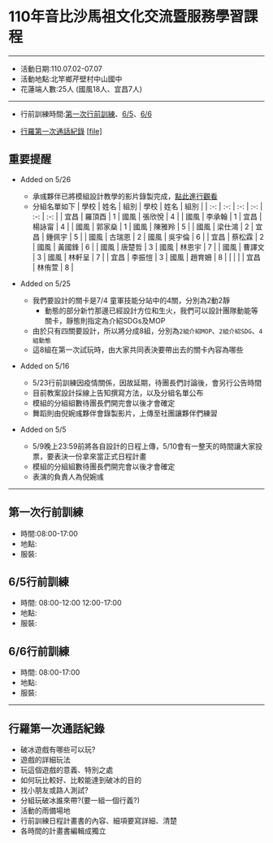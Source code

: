 # 110年音比沙馬祖文化交流暨服務學習課程 #

------
- 活動日期:110.07.02-07.07
- 活動地點:北竿鄉芹壁村中山國中
- 花蓮端人數:25人 (國風18人、宜昌7人)
------
- 行前訓練時間:[第一次行前訓練](#one)、[6/5](#0605)、[6/6](#0606)

- [行羅第一次通話紀錄](#001) [[file]](./Meeting/行羅第一次通話紀錄.pdf)

## 重要提醒
+ Added on 5/26
  - 承彧夥伴已將模組設計教學的影片錄製完成，[點此進行觀看](https://www.youtube.com/watch?v=25Fip6oZEx0)
  - 分組名單如下
    | 學校 | 姓名 | 組別 | 學校 | 姓名 | 組別 |
    | :-: | :-: | :-: | :-: | :-: | :-: |
    | 宜昌 | 羅頂酉 | 1 | 國風 | 張欣悅 | 4 |
    | 國風 | 李承翰 | 1 | 宜昌 | 楊詠甯 | 4 |
    | 國風 | 郭家燊 | 1 | 國風 | 陳雅羚 | 5 |
    | 國風 | 梁仕鴻 | 2 | 宜昌 | 鍾佩宇 | 5 |
    | 國風 | 古瑞恩 | 2 | 國風 | 吳宇倫 | 6 |
    | 宜昌 | 蔡松霖 | 2 | 國風 | 黃國鋒 | 6 |
    | 國風 | 唐楚哲 | 3 | 國風 | 林恩宇 | 7 |
    | 國風 | 曹譯文 | 3 | 國風 | 林軒呈 | 7 |
    | 宜昌 | 李振愷 | 3 | 國風 | 趙育姍 | 8 |
    |      |       |   | 宜昌 | 林侑萱 | 8 |

+ Added on 5/25
  - 我們要設計的關卡是7/4 童軍技能分站中的4關，分別為2動2靜
    - 動態的部分新竹那邊已經設計方位和生火，我們可以設計團隊動能等關卡，靜態則指定為介紹SDGs及MOP
   - 由於只有四關要設計，所以將分成8組，分別為`2組介紹MOP`、`2組介紹SDG`、`4組動態`
  - 這8組在第一次試玩時，由大家共同表決要帶出去的關卡內容為哪些

+ Added on 5/16
  - 5/23行前訓練因疫情關係，因故延期，待團長們討論後，會另行公告時間
  - 目前教案設計採線上告知撰寫方法，以及分組名單公布
  - 模組的分組組數待團長們開完會以後才會確定
  - 舞蹈則由倪婉彧夥伴會錄製影片，上傳至社團讓夥伴們練習

+ Added on 5/5
  - 5/9晚上23:59前將各自設計的日程上傳，5/10會有一整天的時間讓大家投票，要表決一份拿來當正式日程計畫
  - 模組的分組組數待團長們開完會以後才會確定
  - 表演的負責人為倪婉彧

------
<h2 id="one">第一次行前訓練</h2>

- 時間:08:00-17:00
- 地點:
- 服裝:

<h2 id="0605">6/5行前訓練</h2>

- 時間: 08:00-12:00  12:00-17:00
- 地點:
- 服裝:

<h2 id="0606">6/6行前訓練</h2>

- 時間: 08:00-17:00
- 地點:
- 服裝:

------
<h2 id="001">行羅第一次通話紀錄</h2>

+ 破冰遊戲有哪些可以玩?
+ 遊戲的詳細玩法
+ 玩這個遊戲的意義、特別之處
+ 如何玩比較好、比較能達到破冰的目的
+ 找小朋友或路人測試?
+ 分組玩破冰誰來帶?(要一組一個行義?)
+ 活動的雨備場地
+ 行前訓練日程計畫書的內容、細項要寫詳細、清楚
+ 各時間的計畫書編輯成獨立
